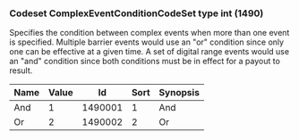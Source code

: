 ### Codeset ComplexEventConditionCodeSet type int (1490)

Specifies the condition between complex events when more than one event is specified.
Multiple barrier events would use an "or" condition since only one can be effective at a given time. A set of digital range events would use an "and" condition since both conditions must be in effect for a payout to result.

| Name | Value | Id      | Sort | Synopsis |
|------|-------|---------|------|----------|
| And  | 1     | 1490001 | 1    | And      |
| Or   | 2     | 1490002 | 2    | Or       |

